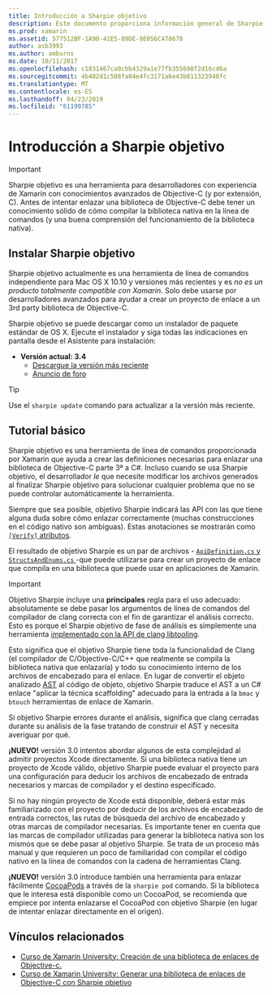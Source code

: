 ```yaml
---
title: Introducción a Sharpie objetivo
description: Este documento proporciona información general de Sharpie objetivo, la herramienta usada para automatizar la creación de C# enlaces a código de Objective-C.
ms.prod: xamarin
ms.assetid: 577512BF-1A90-41E5-89DE-9E056C478678
author: asb3993
ms.author: amburns
ms.date: 10/11/2017
ms.openlocfilehash: c1831467ca0cbb4329a1e77fb355698f2d16cd6a
ms.sourcegitcommit: 4b402d1c508fa84e4fc3171a6e43b811323948fc
ms.translationtype: MT
ms.contentlocale: es-ES
ms.lasthandoff: 04/23/2019
ms.locfileid: "61199785"
---
```

# <a name="getting-started-with-objective-sharpie"></a>Introducción a Sharpie objetivo

> [!IMPORTANT]
> Sharpie objetivo es una herramienta para desarrolladores con experiencia de Xamarin con conocimientos avanzados de Objective-C (y por extensión, C). Antes de intentar enlazar una biblioteca de Objective-C debe tener un conocimiento sólido de cómo compilar la biblioteca nativa en la línea de comandos (y una buena comprensión del funcionamiento de la biblioteca nativa).

<a name="installing" />

## <a name="installing-objective-sharpie"></a>Instalar Sharpie objetivo

Sharpie objetivo actualmente es una herramienta de línea de comandos independiente para Mac OS X 10.10 y versiones más recientes y es _no es un producto totalmente compatible con Xamarin_. Solo debe usarse por desarrolladores avanzados para ayudar a crear un proyecto de enlace a un 3rd party biblioteca de Objective-C.

Sharpie objetivo se puede descargar como un instalador de paquete estándar de OS X.
Ejecute el instalador y siga todas las indicaciones en pantalla desde el Asistente para instalación:

- **Versión actual: 3.4**
  - [Descargue la versión más reciente](https://dl.xamarin.com/objective-sharpie/ObjectiveSharpie.pkg)
  - [Anuncio de foro](https://forums.xamarin.com/discussion/104800/objective-sharpie-3-4)

> [!TIP]
> Use el `sharpie update` comando para actualizar a la versión más reciente.

## <a name="basic-walkthrough"></a>Tutorial básico

Sharpie objetivo es una herramienta de línea de comandos proporcionada por Xamarin que ayuda a crear las definiciones necesarias para enlazar una biblioteca de Objective-C parte 3ª a C#.
Incluso cuando se usa Sharpie objetivo, el desarrollador *le* que necesite modificar los archivos generados al finalizar Sharpie objetivo para solucionar cualquier problema que no se puede controlar automáticamente la herramienta.

Siempre que sea posible, objetivo Sharpie indicará las API con las que tiene alguna duda sobre cómo enlazar correctamente (muchas construcciones en el código nativo son ambiguas).
Estas anotaciones se mostrarán como [ `[Verify]` atributos](~/cross-platform/macios/binding/objective-sharpie/platform/verify.md).

El resultado de objetivo Sharpie es un par de archivos - [ `ApiDefinition.cs` y `StructsAndEnums.cs` ](~/cross-platform/macios/binding/objective-sharpie/platform/apidefinitions-structsandenums.md) -que puede utilizarse para crear un proyecto de enlace que compila en una biblioteca que puede usar en aplicaciones de Xamarin.

> [!IMPORTANT]
> Objetivo Sharpie incluye una **principales** regla para el uso adecuado: absolutamente se debe pasar los argumentos de línea de comandos del compilador de clang correcta con el fin de garantizar el análisis correcto. Esto es porque el Sharpie objetivo de fase de análisis es simplemente una herramienta [implementado con la API de clang libtooling](http://clang.llvm.org/docs/LibTooling.html).

Esto significa que el objetivo Sharpie tiene toda la funcionalidad de Clang (el compilador de C/Objective-C/C++ que realmente se compila la biblioteca nativa que enlazaría) y todo su conocimiento interno de los archivos de encabezado para el enlace.
En lugar de convertir el objeto analizado [AST](https://en.wikipedia.org/wiki/Abstract_syntax_tree) al código de objeto, objetivo Sharpie traduce el AST a un C# enlace "aplicar la técnica scaffolding" adecuado para la entrada a la `bmac` y `btouch` herramientas de enlace de Xamarin.

Si objetivo Sharpie errores durante el análisis, significa que clang cerradas durante su análisis de la fase tratando de construir el AST y necesita averiguar por qué.

**¡NUEVO!** versión 3.0 intentos abordar algunos de esta complejidad al admitir proyectos Xcode directamente. Si una biblioteca nativa tiene un proyecto de Xcode válido, objetivo Sharpie puede evaluar el proyecto para una configuración para deducir los archivos de encabezado de entrada necesarios y marcas de compilador y el destino especificado.

Si no hay ningún proyecto de Xcode está disponible, deberá estar más familiarizado con el proyecto por deducir de los archivos de encabezado de entrada correctos, las rutas de búsqueda del archivo de encabezado y otras marcas de compilador necesarias. Es importante tener en cuenta que las marcas de compilador utilizadas para generar la biblioteca nativa son los mismos que se debe pasar al objetivo Sharpie. Se trata de un proceso más manual y que requieren un poco de familiaridad con compilar el código nativo en la línea de comandos con la cadena de herramientas Clang.

**¡NUEVO!** versión 3.0 introduce también una herramienta para enlazar fácilmente [CocoaPods](https://cocoapods.org) a través de la `sharpie pod` comando.
Si la biblioteca que le interesa está disponible como un CocoaPod, se recomienda que empiece por intenta enlazarse el CocoaPod con objetivo Sharpie (en lugar de intentar enlazar directamente en el origen).

## <a name="related-links"></a>Vínculos relacionados

- [Curso de Xamarin University: Creación de una biblioteca de enlaces de Objective-c.](https://university.xamarin.com/classes/track/all#building-an-objective-c-bindings-library)
- [Curso de Xamarin University: Generar una biblioteca de enlaces de Objective-C con Sharpie objetivo](https://university.xamarin.com/classes/track/all#build-an-objective-c-bindings-library-with-objective-sharpie)